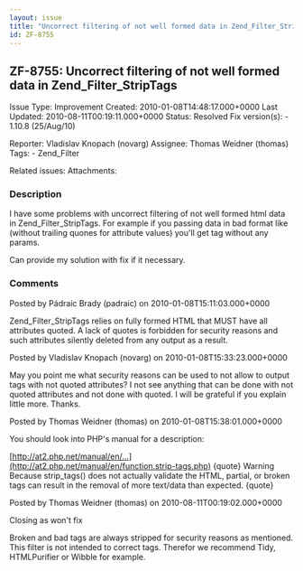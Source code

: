 ```yaml
---
layout: issue
title: "Uncorrect filtering of not well formed data in Zend_Filter_StripTags"
id: ZF-8755
---
```


ZF-8755: Uncorrect filtering of not well formed data in Zend\_Filter\_StripTags
-------------------------------------------------------------------------------

 Issue Type: Improvement Created: 2010-01-08T14:48:17.000+0000 Last Updated: 2010-08-11T00:19:11.000+0000 Status: Resolved Fix version(s): - 1.10.8 (25/Aug/10)
 
 Reporter:  Vladislav Knopach (novarg)  Assignee:  Thomas Weidner (thomas)  Tags: - Zend\_Filter
 
 Related issues: 
 Attachments: 
### Description

I have some problems with uncorrect filtering of not well formed html data in Zend\_Filter\_StripTags. For example if you passing data in bad format like (without trailing quones for attribute values) you'll get tag without any params.

Can provide my solution with fix if it necessary.

 

 

### Comments

Posted by Pádraic Brady (padraic) on 2010-01-08T15:11:03.000+0000

Zend\_Filter\_StripTags relies on fully formed HTML that MUST have all attributes quoted. A lack of quotes is forbidden for security reasons and such attributes silently deleted from any output as a result.

 

 

Posted by Vladislav Knopach (novarg) on 2010-01-08T15:33:23.000+0000

May you point me what security reasons can be used to not allow to output tags with not quoted attributes? I not see anything that can be done with not quoted attributes and not done with quoted. I will be grateful if you explain little more. Thanks.

 

 

Posted by Thomas Weidner (thomas) on 2010-01-08T15:38:01.000+0000

You should look into PHP's manual for a description:

[http://at2.php.net/manual/en/…](http://at2.php.net/manual/en/function.strip-tags.php) {quote} Warning Because strip\_tags() does not actually validate the HTML, partial, or broken tags can result in the removal of more text/data than expected. {quote}

 

 

Posted by Thomas Weidner (thomas) on 2010-08-11T00:19:02.000+0000

Closing as won't fix

Broken and bad tags are always stripped for security reasons as mentioned. This filter is not intended to correct tags. Therefor we recommend Tidy, HTMLPurifier or Wibble for example.

 

 